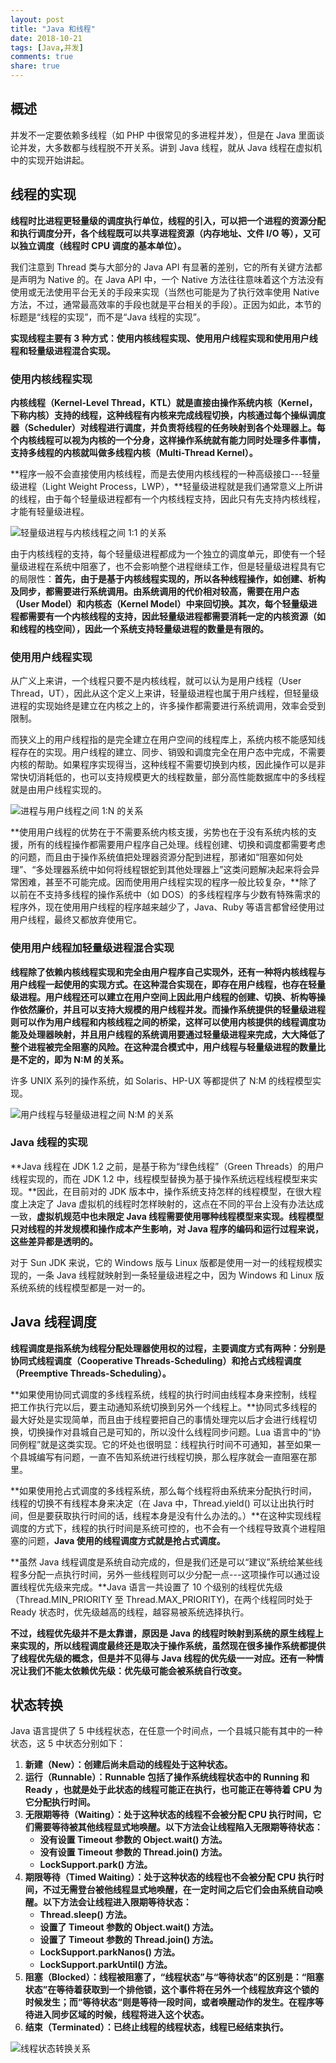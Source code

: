 ```yaml
---
layout: post
title: "Java 和线程"
date: 2018-10-21
tags: [Java,并发]
comments: true
share: true
---
```


## 概述
并发不一定要依赖多线程（如 PHP 中很常见的多进程并发），但是在 Java 里面谈论并发，大多数都与线程脱不开关系。讲到 Java 线程，就从 Java 线程在虚拟机中的实现开始讲起。

## 线程的实现
**线程时比进程更轻量级的调度执行单位，线程的引入，可以把一个进程的资源分配和执行调度分开，各个线程既可以共享进程资源（内存地址、文件 I/O 等），又可以独立调度（线程时 CPU 调度的基本单位）。**

我们注意到 Thread 类与大部分的 Java API 有显著的差别，它的所有关键方法都是声明为 Native 的。在 Java API 中，一个 Native 方法往往意味着这个方法没有使用或无法使用平台无关的手段来实现（当然也可能是为了执行效率使用 Native 方法，不过，通常最高效率的手段也就是平台相关的手段）。正因为如此，本节的标题是“线程的实现”，而不是“Java 线程的实现”。

**实现线程主要有 3 种方式：使用内核线程实现、使用用户线程实现和使用用户线程和轻量级进程混合实现。**

### 使用内核线程实现
**内核线程（Kernel-Level Thread，KTL）就是直接由操作系统内核（Kernel，下称内核）支持的线程，这种线程有内核来完成线程切换，内核通过每个操纵调度器（Scheduler）对线程进行调度，并负责将线程的任务映射到各个处理器上。每个内核线程可以视为内核的一个分身，这样操作系统就有能力同时处理多件事情，支持多线程的内核就叫做多线程内核（Multi-Thread Kernel）。**

**程序一般不会直接使用内核线程，而是去使用内核线程的一种高级接口---轻量级进程（Light Weight Process，LWP），**轻量级进程就是我们通常意义上所讲的线程，由于每个轻量级进程都有一个内核线程支持，因此只有先支持内核线程，才能有轻量级进程。

![轻量级进程与内核线程之间 1:1 的关系](/images/qljjcyxcgx.jpeg)

由于内核线程的支持，每个轻量级进程都成为一个独立的调度单元，即使有一个轻量级进程在系统中阻塞了，也不会影响整个进程继续工作，但是轻量级进程具有它的局限性：**首先，由于是基于内核线程实现的，所以各种线程操作，如创建、析构及同步，都需要进行系统调用。由系统调用的代价相对较高，需要在用户态（User Model）和内核态（Kernel Model）中来回切换。其次，每个轻量级进程都需要有一个内核线程的支持，因此轻量级进程都需要消耗一定的内核资源（如和线程的栈空间），因此一个系统支持轻量级进程的数量是有限的。**

### 使用用户线程实现
从广义上来讲，一个线程只要不是内核线程，就可以认为是用户线程（User Thread，UT），因此从这个定义上来讲，轻量级进程也属于用户线程，但轻量级进程的实现始终是建立在内核之上的，许多操作都需要进行系统调用，效率会受到限制。

而狭义上的用户线程指的是完全建立在用户空间的线程库上，系统内核不能感知线程存在的实现。用户线程的建立、同步、销毁和调度完全在用户态中完成，不需要内核的帮助。如果程序实现得当，这种线程不需要切换到内核，因此操作可以是非常快切消耗低的，也可以支持规模更大的线程数量，部分高性能数据库中的多线程就是由用户线程实现的。

![进程与用户线程之间 1:N 的关系](/images/jcyyhxcgx.jpeg)

**使用用户线程的优势在于不需要系统内核支援，劣势也在于没有系统内核的支援，所有的线程操作都需要用户程序自己处理。线程创建、切换和调度都需要考虑的问题，而且由于操作系统值把处理器资源分配到进程，那诸如“阻塞如何处理”、“多处理器系统中如何将线程银蛇到其他处理器上”这类问题解决起来将会异常困难，甚至不可能完成。因而使用用户线程实现的程序一般比较复杂，**除了以前在不支持多线程的操作系统中（如 DOS）的多线程程序与少数有特殊需求的程序外，现在使用用户线程的程序越来越少了，Java、Ruby 等语言都曾经使用过用户线程，最终又都放弃使用它。

### 使用用户线程加轻量级进程混合实现
**线程除了依赖内核线程实现和完全由用户程序自己实现外，还有一种将内核线程与用户线程一起使用的实现方式。在这种混合实现在，即存在用户线程，也存在轻量级进程。用户线程还可以建立在用户空间上因此用户线程的创建、切换、析构等操作依然廉价，并且可以支持大规模的用户线程并发。而操作系统提供的轻量级进程则可以作为用户线程和内核线程之间的桥梁，这样可以使用内核提供的线程调度功能及处理器映射，并且用户线程的系统调用要通过轻量级进程来完成，大大降低了整个进程被完全阻塞的风险。在这种混合模式中，用户线程与轻量级进程的数量比是不定的，即为 N:M 的关系。**

许多 UNIX 系列的操作系统，如 Solaris、HP-UX 等都提供了 N:M 的线程模型实现。

![用户线程与轻量级进程之间 N:M 的关系](/images/yhxcyqljjcgx.jpeg)

### Java 线程的实现
**Java 线程在 JDK 1.2 之前，是基于称为“绿色线程”（Green Threads）的用户线程实现的，而在 JDK 1.2 中，线程模型替换为基于操作系统远程线程模型来实现。**因此，在目前对的 JDK 版本中，操作系统支持怎样的线程模型，在很大程度上决定了 Java 虚拟机的线程时怎样映射的，这点在不同的平台上没有办法达成一致，**虚拟机规范中也未限定 Java 线程需要使用哪种线程模型来实现。线程模型只对线程的并发规模和操作成本产生影响，对 Java 程序的编码和运行过程来说，这些差异都是透明的。**

对于 Sun JDK 来说，它的 Windows 版与 Linux 版都是使用一对一的线程规模实现的，一条 Java 线程就映射到一条轻量级进程之中，因为 Windows 和 Linux 版系统系统的线程模型都是一对一的。

## Java 线程调度
**线程调度是指系统为线程分配处理器使用权的过程，主要调度方式有两种：分别是协同式线程调度（Cooperative Threads-Scheduling）和抢占式线程调度（Preemptive Threads-Scheduling）。**

**如果使用协同式调度的多线程系统，线程的执行时间由线程本身来控制，线程把工作执行完以后，要主动通知系统切换到另外一个线程上。**协同式多线程的最大好处是实现简单，而且由于线程要把自己的事情处理完以后才会进行线程切换，切换操作对县城自己是可知的，所以没什么线程同步问题。Lua 语言中的“协同例程”就是这类实现。它的坏处也很明显：线程执行时间不可通知，甚至如果一个县城编写有问题，一直不告知系统进行线程切换，那么程序就会一直阻塞在那里。

**如果使用抢占式调度的多线程系统，那么每个线程将由系统来分配执行时间，线程的切换不有线程本身来决定（在 Java 中，Thread.yield() 可以让出执行时间，但是要获取执行时间的话，线程本身是没有什么办法的。）**在这种实现线程调度的方式下，线程的执行时间是系统可控的，也不会有一个线程导致真个进程阻塞的问题，**Java 使用的线程调度方式就是抢占式调度。**

**虽然 Java 线程调度是系统自动完成的，但是我们还是可以“建议”系统给某些线程多分配一点执行时间，另外一些线程则可以少分配一点---这项操作可以通过设置线程优先级来完成。**Java 语言一共设置了 10 个级别的线程优先级（Thread.MIN_PRIORITY 至 Thread.MAX_PRIORITY)，在两个线程同时处于 Ready 状态时，优先级越高的线程，越容易被系统选择执行。

**不过，线程优先级并不是太靠谱，原因是 Java 的线程时映射到系统的原生线程上来实现的，所以线程调度最终还是取决于操作系统，虽然现在很多操作系统都提供了线程优先级的概念，但是并不见得与 Java 线程的优先级一一对应。还有一种情况让我们不能太依赖优先级：优先级可能会被系统自行改变。**

## 状态转换
Java 语言提供了 5 中线程状态，在任意一个时间点，一个县城只能有其中的一种状态，这 5 中状态分别如下：

1. **新建（New）：创建后尚未启动的线程处于这种状态。**
2. **运行（Runnable）：Runnable 包括了操作系统线程状态中的 Running 和 Ready ，也就是处于此状态的线程可能正在执行，也可能正在等待着 CPU 为它分配执行时间。**
3. **无限期等待（Waiting）：处于这种状态的线程不会被分配 CPU 执行时间，它们需要等待被其他线程显式地唤醒。以下方法会让线程陷入无限期等待状态：**
    - **没有设置 Timeout 参数的 Object.wait() 方法。**
    - **没有设置 Timeout 参数的 Thread.join() 方法。**
    - **LockSupport.park() 方法。**
4. **期限等待（Timed Waiting）：处于这种状态的线程也不会被分配 CPU 执行时间，不过无需登台被他线程显式地唤醒，在一定时间之后它们会由系统自动唤醒。以下方法会让线程进入限期等待状态：**
    - **Thread.sleep() 方法。**
    - **设置了 Timeout 参数的 Object.wait() 方法。**
    - **设置了 Timeout 参数的 Thread.join()  方法。**
    - **LockSupport.parkNanos() 方法。**
    - **LockSupport.parkUntil() 方法。**
5. **阻塞（Blocked）：线程被阻塞了，“线程状态”与“等待状态”的区别是：“阻塞状态”在等待着获取到一个排他锁，这个事件将在另外一个线程放弃这个锁的时候发生；而“等待状态“则是等待一段时间，或者唤醒动作的发生。在程序等待进入同步区域的时候，线程将进入这个状态。**
6. **结束（Terminated）：已终止线程的线程状态，线程已经结束执行。**

![线程状态转换关系](/images/xcztzhgx.jpeg)
